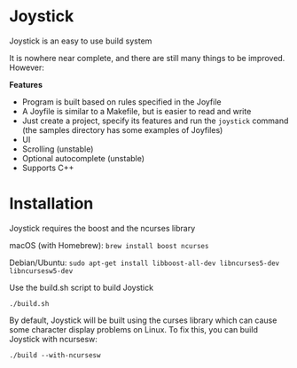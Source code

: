 # Joystick #

Joystick is an easy to use build system

It is nowhere near complete, and there are still many things to be improved. However:

**Features**
- Program is built based on rules specified in the Joyfile
- A Joyfile is similar to a Makefile, but is easier to read and write
- Just create a project, specify its features and run the `joystick` command (the samples directory has some examples of Joyfiles)
- UI
- Scrolling (unstable)
- Optional autocomplete (unstable)
- Supports C++

# Installation #

Joystick requires the boost and the ncurses library

macOS (with Homebrew): `brew install boost ncurses`

Debian/Ubuntu: `sudo apt-get install libboost-all-dev libncurses5-dev libncursesw5-dev`

Use the build.sh script to build Joystick

`./build.sh`

By default, Joystick will be built using the curses library which can cause some character display problems on Linux. To fix this, you can build Joystick with ncursesw:

`./build --with-ncursesw`
